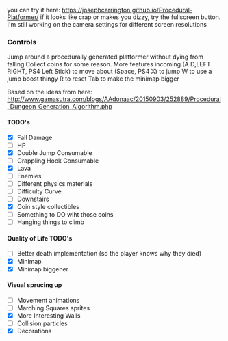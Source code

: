 you can try it here: https://josephcarrington.github.io/Procedural-Platformer/
if it looks like crap or makes you dizzy, try the fullscreen button. I'm still working on the camera settings for different screen resolutions

### Controls

Jump around a procedurally generated platformer without dying from falling.Collect coins for some reason. More features incoming
(A D,LEFT RIGHT, PS4 Left Stick) to move about
(Space, PS4 X) to jump
W to use a jump boost thingy
R to reset
Tab to make the minimap bigger

Based on the ideas from here: http://www.gamasutra.com/blogs/AAdonaac/20150903/252889/Procedural_Dungeon_Generation_Algorithm.php

#### TODO's
- [x] Fall Damage
- [ ] HP
- [x] Double Jump Consumable
- [ ] Grappling Hook Consumable
- [x] Lava
- [ ] Enemies
- [ ] Different physics materials
- [ ] Difficulty Curve
- [ ] Downstairs
- [x] Coin style collectibles
- [ ] Something to DO wiht those coins
- [ ] Hanging things to climb

#### Quality of Life TODO's
- [ ] Better death implementation (so the player knows why they died)
- [x] Minimap
- [x] Minimap biggener

#### Visual sprucing up
- [ ] Movement animations
- [ ] Marching Squares sprites
- [x] More Interesting Walls
- [ ] Collision particles
- [x] Decorations